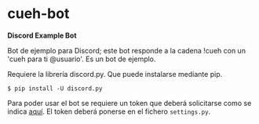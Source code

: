 # cueh-bot

**Discord Example Bot**

Bot de ejemplo para Discord; este bot responde a la cadena !cueh con un 'cueh para ti @usuario'. Es un bot de ejemplo.

Requiere la librería discord.py. Que puede instalarse mediante pip.

```
$ pip install -U discord.py
```

Para poder usar el bot se requiere un token que deberá solicitarse como se indica [aquí](https://github.com/reactiflux/discord-irc/wiki/Creating-a-discord-bot-&-getting-a-token).
El token deberá ponerse en el fichero ```settings.py```.

